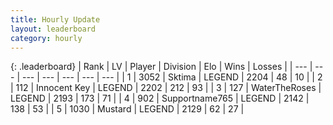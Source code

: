 ```yaml
---
title: Hourly Update
layout: leaderboard
category: hourly
---
```


{: .leaderboard}
| Rank | LV | Player | Division | Elo | Wins | Losses |
| --- | --- | --- | --- | --- | --- | --- |
| <span data-change="1">1</span> | 3052 | <span title="ID: 353063">Sktima</span> | LEGEND | <span data-change="5">2204</span> | <span data-change="1">48</span> | <span data-change="0">10</span> |
| <span data-change="-1">2</span> | 112 | <span title="ID: 773025">Innocent Key</span> | LEGEND | <span data-change="0">2202</span> | <span data-change="0">212</span> | <span data-change="0">93</span> |
| <span data-change="0">3</span> | 127 | <span title="ID: 773086">WaterTheRoses</span> | LEGEND | <span data-change="0">2193</span> | <span data-change="0">173</span> | <span data-change="0">71</span> |
| <span data-change="0">4</span> | 902 | <span title="ID: 188640">Supportname765</span> | LEGEND | <span data-change="0">2142</span> | <span data-change="0">138</span> | <span data-change="0">53</span> |
| <span data-change="0">5</span> | 1030 | <span title="ID: 611082">Mustard</span> | LEGEND | <span data-change="0">2129</span> | <span data-change="0">62</span> | <span data-change="0">27</span> |